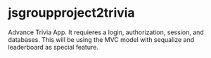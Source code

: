 # jsgroupproject2trivia
Advance Trivia App. It requieres a login, authorization, session, and databases. This will be using the MVC model with sequalize and leaderboard as special feature.
